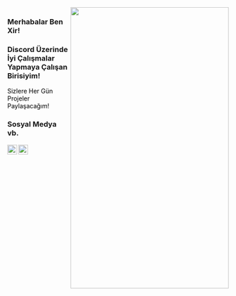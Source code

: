 <img src="https://cdn.discordapp.com/attachments/848117889265041429/850005740390449162/gif_26.gif" align="right" width="360" height="640">

### Merhabalar Ben Xir!

###  Discord Üzerinde İyi Çalışmalar Yapmaya Çalışan Birisiyim!


<font color="black" > Sizlere Her Gün Projeler Paylaşacağım! </font>



### Sosyal Medya vb.

[<img  width="22" src="https://brandslogos.com/wp-content/uploads/images/discord-logo-vector.svg" align="left" />][Discord]
[<img  width="22" src="https://upload.wikimedia.org/wikipedia/commons/thumb/e/e7/Instagram_logo_2016.svg/768px-Instagram_logo_2016.svg.png" align="left" />][Instagram]


<br />


[Discord]: https://discord.gg/ZgEqnMsBeR
[Instagram]: https://www.instagram.com/shonx.exe
